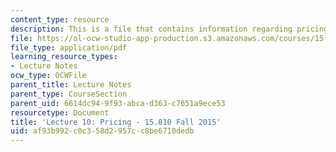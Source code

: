 ```yaml
---
content_type: resource
description: This is a file that contains information regarding pricing.
file: https://ol-ocw-studio-app-production.s3.amazonaws.com/courses/15-810-marketing-management-analytics-frameworks-and-applications-fall-2015/af93b992c0c358d2957cc8be6710dedb_MIT15_810F15_L10_Pricing.pdf
file_type: application/pdf
learning_resource_types:
- Lecture Notes
ocw_type: OCWFile
parent_title: Lecture Notes
parent_type: CourseSection
parent_uid: 6614dc94-9f93-abca-d363-c7651a9ece53
resourcetype: Document
title: 'Lecture 10: Pricing - 15.810 Fall 2015'
uid: af93b992-c0c3-58d2-957c-c8be6710dedb
---
```

